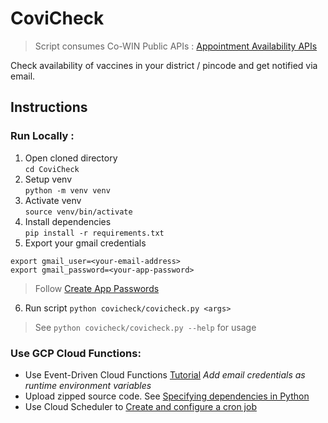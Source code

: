 # CoviCheck

> Script consumes Co-WIN Public APIs : [Appointment Availability APIs
](https://apisetu.gov.in/public/marketplace/api/cowin)

Check availability of vaccines in your district / pincode and get notified via email.
## **Instructions**

### Run Locally :
1. Open cloned directory\
```cd CoviCheck```
2. Setup venv\
```python -m venv venv```
3. Activate venv\
```source venv/bin/activate```
4. Install dependencies\
```pip install -r requirements.txt```
5. Export your gmail credentials
```
export gmail_user=<your-email-address>
export gmail_password=<your-app-password>
```
> Follow [Create App Passwords](https://support.google.com/accounts/answer/185833?hl=en)
6. Run script
```python covicheck/covicheck.py <args>```
> See `python covicheck/covicheck.py --help` for usage

### Use GCP Cloud Functions:
- Use Event-Driven Cloud Functions
[Tutorial](https://cloud.google.com/functions/docs/tutorials/pubsub#functions-prepare-environment-python)
*Add email credentials as runtime environment variables*
- Upload zipped source code. See [Specifying dependencies in Python](https://cloud.google.com/functions/docs/writing/specifying-dependencies-python)  
- Use Cloud Scheduler to [Create and configure a cron job](https://cloud.google.com/scheduler/docs/creating#console_1)
